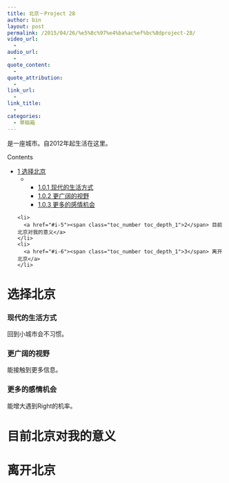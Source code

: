 ```yaml
---
title: 北京－Project 28
author: bin
layout: post
permalink: /2015/04/26/%e5%8c%97%e4%ba%ac%ef%bc%8dproject-28/
video_url:
  - 
audio_url:
  - 
quote_content:
  - 
quote_attribution:
  - 
link_url:
  - 
link_title:
  - 
categories:
  - 草稿箱
---
```

是一座城市。自2012年起生活在这里。

<!--more-->

<div id="toc_container" class="no_bullets">
  <p class="toc_title">
    Contents
  </p>
  
  <ul class="toc_list">
    <li>
      <a href="#i"><span class="toc_number toc_depth_1">1</span> 选择北京</a><ul>
        <li>
          <ul>
            <li>
              <a href="#i-2"><span class="toc_number toc_depth_3">1.0.1</span> 现代的生活方式</a>
            </li>
            <li>
              <a href="#i-3"><span class="toc_number toc_depth_3">1.0.2</span> 更广阔的视野</a>
            </li>
            <li>
              <a href="#i-4"><span class="toc_number toc_depth_3">1.0.3</span> 更多的感情机会</a>
            </li>
          </ul>
        </li>
      </ul>
    </li>
    
    <li>
      <a href="#i-5"><span class="toc_number toc_depth_1">2</span> 目前北京对我的意义</a>
    </li>
    <li>
      <a href="#i-6"><span class="toc_number toc_depth_1">3</span> 离开北京</a>
    </li>
  </ul>
</div>

# <span id="i">选择北京</span>

### <span id="i-2">现代的生活方式</span>

回到小城市会不习惯。

### <span id="i-3">更广阔的视野</span>

能接触到更多信息。

### <span id="i-4">更多的感情机会</span>

能增大遇到Right的机率。

# <span id="i-5">目前北京对我的意义</span>

# <span id="i-6">离开北京</span>